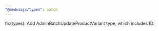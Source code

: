```yaml
---
"@medusajs/types": patch
---
```


fix(types): Add AdminBatchUpdateProductVariant type, which includes ID.
